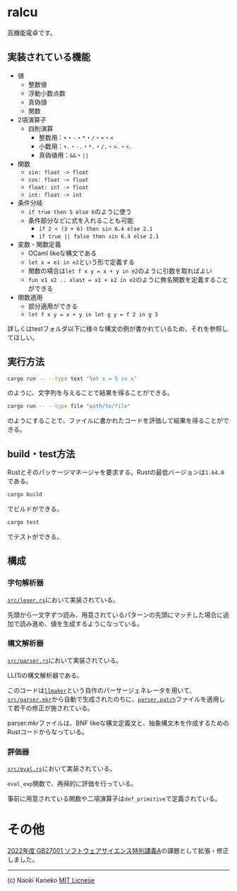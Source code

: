 # ralcu

高機能電卓です。

## 実装されている機能

- 値
  - 整数値
  - 浮動小数点数
  - 真偽値
  - 関数
- 2項演算子
  - 四則演算
    - 整数用：`+`・`-`・`*`・`/`・`>`・`<`
    - 小数用：`+.`・`-.`・`*.`・`/.`・`>.`・`<.`
    - 真偽値用：`&&`・`||`
- 関数
  - `sin: float -> float`
  - `cos: float -> float`
  - `float: int -> float`
  - `int: float -> int`
- 条件分岐
  - `if true then 5 else 6`のように使う
  - 条件部分などに式を入れることも可能
    - `if 2 < (3 + 6) then sin 6.4 else 2.1`
    - `if true || false then sin 6.4 else 2.1`
- 変数・関数定義
  - OCaml likeな構文である
  - `let x = e1 in e2`という形で定義する
  - 関数の場合は`let f x y = x + y in e2`のように引数を取ればよい
  - `fun x1 x2 .. xlast = x1 + x2 in e2`のように無名関数を定義することができる
- 関数適用
  - 部分適用ができる
  - `let f x y = x + y in let g y = f 2 in g 3`


詳しくはtestフォルダ以下に様々な構文の例が書かれているため、それを参照してほしい。

## 実行方法

```sh
cargo run -- --type text "let x = 5 in x"
```

のように、文字列を与えることで結果を得ることができる。

```sh
cargo run -- --type file "path/to/file"
```

のようにすることで、ファイルに書かれたコードを評価して結果を得ることができる。


## build・test方法

Rustとそのパッケージマネージャを要求する。Rustの最低バージョンは`1.64.0`である。

```sh
cargo build
```

でビルドができる。

```sh
cargo test
```

でテストができる。


## 構成

### 字句解析器

[`src/lexer.rs`](src/lexer.rs)において実装されている。

先頭から一文字ずつ読み、用意されているパターンの先頭にマッチした場合に追加で読み進め、値を生成するようになっている。

### 構文解析器

[`src/parser.rs`](src/parser.rs)において実装されている。

LL(1)の構文解析器である。

このコードは[`llmaker`](https://github.com/puripuri2100/llmaker)という自作のパーサージェネレータを用いて、[`src/parser.mkr`](src/parser.mkr)から自動で生成されたのちに、[`parser.patch`](src/parser.patch)ファイルを適用して若干の修正が施されている。

parser.mkrファイルは、BNF likeな構文定義文と、抽象構文木を作成するためのRustコードからなっている。


### 評価器

[`src/eval.rs`](src/eval.rs)において実装されている。

`eval_exp`関数で、再帰的に評価を行っている。

事前に用意されている関数や二項演算子は`def_primitive`で定義されている。


# その他

[2022年度 GB27001 ソフトウェアサイエンス特別講義A](https://kdb.tsukuba.ac.jp/syllabi/2022/GB27001/jpn/0)の課題として拡張・修正しました。

---

(c) Naoki Kaneko
[MIT Licnese](https://github.com/puripuri2100/ralcu/blob/master/LICENSE)
